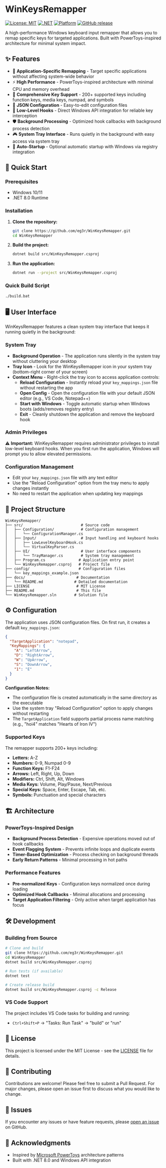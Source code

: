 # WinKeysRemapper

[![License: MIT](https://img.shields.io/badge/License-MIT-yellow.svg)](https://opensource.org/licenses/MIT)
[![.NET](https://img.shields.io/badge/.NET-8.0-blue.svg)](https://dotnet.microsoft.com/download/dotnet/8.0)
[![Platform](https://img.shields.io/badge/platform-Windows-lightgrey.svg)](https://www.microsoft.com/windows)
[![GitHub release](https://img.shields.io/github/v/release/eg3r/WinKeysRemapper)](https://github.com/eg3r/WinKeysRemapper/releases/latest)

A high-performance Windows keyboard input remapper that allows you to remap specific keys for targeted applications. Built with PowerToys-inspired architecture for minimal system impact.

## ✨ Features

- 🎯 **Application-Specific Remapping** - Target specific applications without affecting system-wide behavior
- ⚡ **High Performance** - PowerToys-inspired architecture with minimal CPU and memory overhead
- 🔧 **Comprehensive Key Support** - 200+ supported keys including function keys, media keys, numpad, and symbols
- 📝 **JSON Configuration** - Easy-to-edit configuration files
- 🚀 **Low-Level Hooks** - Direct Windows API integration for reliable key interception
- 🛡️ **Background Processing** - Optimized hook callbacks with background process detection
- 🎮 **System Tray Interface** - Runs quietly in the background with easy access via system tray
- 🏁 **Auto-Startup** - Optional automatic startup with Windows via registry integration

## 🚀 Quick Start

### Prerequisites
- Windows 10/11
- .NET 8.0 Runtime

### Installation

1. **Clone the repository:**
   ```bash
   git clone https://github.com/eg3r/WinKeysRemapper.git
   cd WinKeysRemapper
   ```

2. **Build the project:**
   ```bash
   dotnet build src/WinKeysRemapper.csproj
   ```

3. **Run the application:**
   ```bash
   dotnet run --project src/WinKeysRemapper.csproj
   ```

### Quick Build Script
```bash
./build.bat
```

## 🖥️ User Interface

WinKeysRemapper features a clean system tray interface that keeps it running quietly in the background:

### System Tray
- **Background Operation** - The application runs silently in the system tray without cluttering your desktop
- **Tray Icon** - Look for the WinKeysRemapper icon in your system tray (bottom-right corner of your screen)
- **Context Menu** - Right-click the tray icon to access application controls:
  - **Reload Configuration** - Instantly reload your `key_mappings.json` file without restarting the app
  - **Open Config** - Open the configuration file with your default JSON editor (e.g., VS Code, Notepad++)
  - **Start with Windows** - Toggle automatic startup when Windows boots (adds/removes registry entry)
  - **Exit** - Cleanly shutdown the application and remove the keyboard hook

### Admin Privileges
⚠️ **Important:** WinKeysRemapper requires administrator privileges to install low-level keyboard hooks. When you first run the application, Windows will prompt you to allow elevated permissions.

### Configuration Management
- Edit your `key_mappings.json` file with any text editor
- Use the "Reload Configuration" option from the tray menu to apply changes instantly
- No need to restart the application when updating key mappings

## 📁 Project Structure

```
WinKeysRemapper/
├── src/                          # Source code
│   ├── Configuration/            # Configuration management
│   │   └── ConfigurationManager.cs
│   ├── Input/                    # Input handling and keyboard hooks
│   │   ├── LowLevelKeyboardHook.cs
│   │   └── VirtualKeyParser.cs
│   ├── UI/                       # User interface components
│   │   └── TrayManager.cs        # System tray management
│   ├── Program.cs               # Application entry point
│   └── WinKeysRemapper.csproj   # Project file
├── config/                      # Configuration files
│   └── key_mappings_example.json
├── docs/                       # Documentation
│   └── README.md              # Detailed documentation
├── LICENSE                     # MIT License
├── README.md                   # This file
└── WinKeysRemapper.sln        # Solution file
```

## ⚙️ Configuration

The application uses JSON configuration files. On first run, it creates a default `key_mappings.json`:

```json
{
  "TargetApplication": "notepad",
  "KeyMappings": {
    "A": "LeftArrow",
    "D": "RightArrow", 
    "W": "UpArrow",
    "S": "DownArrow",
    "1": "E"
  }
}
```

**Configuration Notes:**
- The configuration file is created automatically in the same directory as the executable
- Use the system tray "Reload Configuration" option to apply changes without restarting
- The `TargetApplication` field supports partial process name matching (e.g., "hoi4" matches "Hearts of Iron IV")

### Supported Keys

The remapper supports 200+ keys including:
- **Letters:** A-Z
- **Numbers:** 0-9, Numpad 0-9
- **Function Keys:** F1-F24
- **Arrows:** Left, Right, Up, Down
- **Modifiers:** Ctrl, Shift, Alt, Windows
- **Media Keys:** Volume, Play/Pause, Next/Previous
- **Special Keys:** Space, Enter, Escape, Tab, etc.
- **Symbols:** Punctuation and special characters

## 🏗️ Architecture

### PowerToys-Inspired Design
- **Background Process Detection** - Expensive operations moved out of hook callbacks
- **Event Flagging System** - Prevents infinite loops and duplicate events
- **Timer-Based Optimization** - Process checking on background threads
- **Early Return Patterns** - Minimal processing in hot paths

### Performance Features
- **Pre-normalized Keys** - Configuration keys normalized once during loading
- **Optimized Hook Callbacks** - Minimal allocations and processing
- **Target Application Filtering** - Only active when target application has focus

## 🛠️ Development

### Building from Source
```bash
# Clone and build
git clone https://github.com/eg3r/WinKeysRemapper.git
cd WinKeysRemapper
dotnet build src/WinKeysRemapper.csproj

# Run tests (if available)
dotnet test

# Create release build
dotnet build src/WinKeysRemapper.csproj -c Release
```

### VS Code Support
The project includes VS Code tasks for building and running:
- `Ctrl+Shift+P` → "Tasks: Run Task" → "build" or "run"

## 📄 License

This project is licensed under the MIT License - see the [LICENSE](LICENSE) file for details.

## 🤝 Contributing

Contributions are welcome! Please feel free to submit a Pull Request. For major changes, please open an issue first to discuss what you would like to change.

## 🐛 Issues

If you encounter any issues or have feature requests, please [open an issue](https://github.com/eg3r/WinKeysRemapper/issues) on GitHub.

## 🙏 Acknowledgments

- Inspired by [Microsoft PowerToys](https://github.com/microsoft/PowerToys) architecture patterns
- Built with .NET 8.0 and Windows API integration
